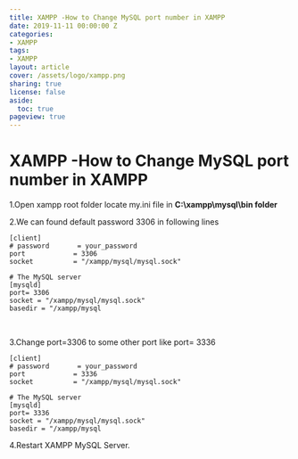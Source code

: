 ```yaml
---
title: XAMPP -How to Change MySQL port number in XAMPP 
date: 2019-11-11 00:00:00 Z
categories:
- XAMPP
tags:
- XAMPP
layout: article
cover: /assets/logo/xampp.png
sharing: true
license: false
aside:
  toc: true
pageview: true
---
```


# XAMPP -How to Change MySQL port number in XAMPP



1.Open xampp root folder locate my.ini file in **C:\\xampp\\mysql\\bin folder**



2.We can found default password 3306 in following lines
```dos
[client] 
# password       = your_password 
port            = 3306 
socket          = "/xampp/mysql/mysql.sock"

# The MySQL server
[mysqld]
port= 3306
socket = "/xampp/mysql/mysql.sock"
basedir = "/xampp/mysql
```

 

3.Change port=3306 to some other port like port= 3336
```dos
[client] 
# password       = your_password 
port            = 3336 
socket          = "/xampp/mysql/mysql.sock"

# The MySQL server
[mysqld]
port= 3336
socket = "/xampp/mysql/mysql.sock"
basedir = "/xampp/mysql
```


4.Restart XAMPP MySQL Server.


